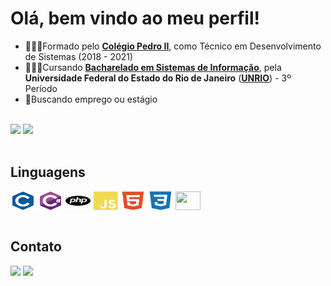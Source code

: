 
# Olá, bem vindo ao meu perfil!
- 👨🏻‍💻Formado pelo [**Colégio Pedro II**][cp2], como Técnico em Desenvolvimento de Sistemas (2018 - 2021)
- 👨🏻‍🎓Cursando [**Bacharelado em Sistemas de Informação**][si], pela **Universidade Federal do Estado do Rio de Janeiro** ([**UNRIO**][unirio]) - 3º Período
- 🔎Buscando emprego ou estágio  

<br>

<div>
    <img height="180em" src="https://github-readme-stats.vercel.app/api?username=davilimabr&theme=dark&show_icons=true&include_all_commits=true&count_private=true&title_color=55A2F9&icon_color=55A2F9&border_color=111111&text_color=ffffff"/>
    <img height="180em" src="https://github-readme-stats.vercel.app/api/top-langs/?username=davilimabr&langs_count=16&theme=dark&title_color=55A2F9&border_color=111111&layout=compact&text_color=ffffff"/>
</div>

<br>

<h2>Linguagens</h2>
<div>
    <img align="center" height="30" width="40" src="https://raw.githubusercontent.com/devicons/devicon/master/icons/c/c-plain.svg">
    <img align="center" height="30" width="40" src="https://raw.githubusercontent.com/devicons/devicon/master/icons/csharp/csharp-original.svg">
    <img align="center" height="30" width="40" src="https://raw.githubusercontent.com/devicons/devicon/master/icons/php/php-plain.svg">
    <img align="center" height="30" width="40" src="https://raw.githubusercontent.com/devicons/devicon/master/icons/javascript/javascript-plain.svg">
    <img align="center" height="30" width="40" src="https://raw.githubusercontent.com/devicons/devicon/master/icons/html5/html5-plain.svg">
    <img align="center" height="30" width="40" src="https://raw.githubusercontent.com/devicons/devicon/master/icons/css3/css3-plain.svg">
    <img align="center" height="30" width="40" src="https://cdn.jsdelivr.net/gh/devicons/devicon/icons/mysql/mysql-plain.svg" />
</div>

<br>

<h2>Contato</h2>
<a href = "mailto: davilimamoura.360@gmail.com"><img src="https://img.shields.io/badge/-Gmail-%23333?style=for-the-badge&logo=gmail&logoColor=white" target="_blank"></a>
<a href="https://www.linkedin.com/in/davi-lima-441b72210/" target="_blank"><img src="https://img.shields.io/badge/-LinkedIn-%230077B5?style=for-the-badge&logo=linkedin&logoColor=white" target="_blank"></a> 

[si]: <https://bsi.uniriotec.br>
[unirio]: <http://www.unirio.br>
[cp2]: <https://cp2.g12.br/index.php>
